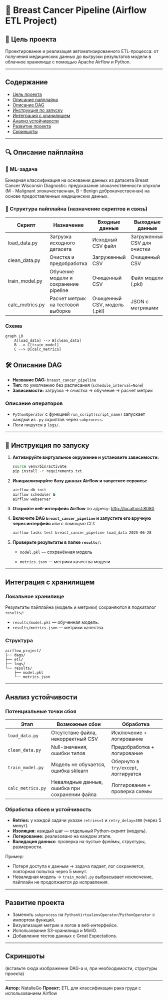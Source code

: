 # 🧪 Breast Cancer Pipeline (Airflow ETL Project)

## 🎯 Цель проекта

Проектирование и реализация автоматизированного ETL-процесса: от получения медицинских данных до выгрузки результатов модели в облачное хранилище с помощью Apache Airflow и Python. 

---

## Содержание

* [Цель проекта](#цель-проекта)
* [Описание пайплайна](#описание-пайплайна)
* [Описание DAG](#описание-dag)
* [Инструкция по запуску](#инструкция-по-запуску)
* [Интеграция с хранилищем](#интеграция-с-хранилищем)
* [Анализ устойчивости](#анализ-устойчивости)
* [Развитие проекта](#развитие-проекта)
* [Скриншоты](#скриншоты)

---

## 🔍 Описание пайплайна

### 🤖 ML-задача

Бинарная классификация на основании данных из датасета Breast Cancer Wisconsin Diagnostic: предсказание злокачественности опухоли (М - Malignant злокачественная, B - Benign доброкачественная) на основе предоставленных медицинских данных.

### 📂 Структура пайплайна (назначение скриптов и связь)

| Скрипт           | Назначение                            | Входные данные               | Выходные данные             |
| ---------------- | ------------------------------------- | ---------------------------- | --------------------------- |
| load\_data.py    | Загрузка исходного датасета           | Исходный CSV файл            | Загруженный CSV для очистки |
| clean\_data.py   | Очистка и предобработка               | Загруженный CSV              | Очищенный CSV               |
| train\_model.py  | Обучение модели и сохранение pipeline | Очищенный CSV                | Файл модели (.pkl)          |
| calc\_metrics.py | Расчет метрик на тестовой выборке     | Очищенный CSV, модель (.pkl) | JSON с метриками            |

### Схема

```mermaid
graph LR
    A[load_data] --> B[clean_data]
    B --> C[train_model]
    C --> D[calc_metrics]
```


## 🛠 Описание DAG

* **Название DAG:** `breast_cancer_pipeline`
* **Тип:** по умолчанию без расписания (`schedule_interval=None`)
* **Зависимости:** загрузка → очистка → обучение → расчет метрик

### Описание операторов

* `PythonOperator` с функцией `run_script(script_name)` запускает каждый из `.py` скриптов через `subprocess`.
* Логи пишутся в `logs/`.

---

## 📝 Инструкция по запуску

1. **Активируйте виртуальное окружение и установите зависимости:**
   ```bash
   source venv/bin/activate
   pip install -r requirements.txt
   ```
   
2. **Инициализируйте базу данных Airflow и запустите сервисы:**
    ```bash
    airflow db init
    airflow scheduler &
    airflow webserver
    ```

3. **Откройте веб-интерфейс Airflow** по адресу: [http://localhost:8080](http://localhost:8080)

4. **Включите DAG `breast_cancer_pipeline` и запустите его вручную через интерфейс**
    *или с помощью CLI:*
    ```bash
    airflow tasks test breast_cancer_pipeline load_data 2025-06-28
    ```

5. **Проверьте результаты в папке `results/`:**

    * `model.pkl` — сохранённая модель

    * `metrics.json` — метрики качества модели

---

## Интеграция с хранилищем

### Локальное хранилище

Результаты пайплайна (модель и метрики) сохраняются в подкаталог `results/`:

* `results/model.pkl` — обученная модель.
* `results/metrics.json` — метрики качества.

### Структура

```
airflow_project/
├── dags/
├── etl/
├── logs/
└── results/
    ├── model.pkl
    └── metrics.json
```

---

## Анализ устойчивости

### Потенциальные точки сбоя

| Этап              | Возможные сбои                                 | Обработка                            |
| ----------------- | ---------------------------------------------- | ------------------------------------ |
| `load_data.py`    | Отсутствие файла, некорректный CSV             | Исключение + логирование             |
| `clean_data.py`   | Null-значения, ошибки типов                    | Предобработка + логирование          |
| `train_model.py`  | Модель не обучается, ошибка sklearn            | Обернуто в `try/except`, логгируется |
| `calc_metrics.py` | Невалидные данные, ошибка при сохранении файла | Логгирование + проверка схемы        |

### Обработка сбоев и устойчивость

* **Retries:** у каждой задачи указан `retries=1` и `retry_delay=300` (через 5 минут).
* **Изоляция:** каждый шаг — отдельный Python-скрипт (модуль).
* **Логирование:** реализовано на каждом этапе.
* **Валидация данных:** проверка на пустые фреймы, структуры, размерности.

Пример:

* Потеря доступа к данным → задача падает, лог сохраняется, повторная попытка через 5 минут.
* Невалидная модель → `train_model.py` выбрасывает исключение, пайплайн не продолжается до исправления.

---

## Развитие проекта

* Заменить `subprocess` на `PythonVirtualenvOperator`/`PythonOperator` с импортом функций.
* Визуализация метрик и логов в веб-интерфейсе.
* Использование S3-хранилища и MinIO.
* Добавление тестов данных с Great Expectations.

---

## Скриншоты

(вставьте сюда изображение DAG-а и, при необходимости, структуры проекта)

---

**Автор:** NatalieGo
**Проект:** ETL для классификации рака груди с использованием Airflow

